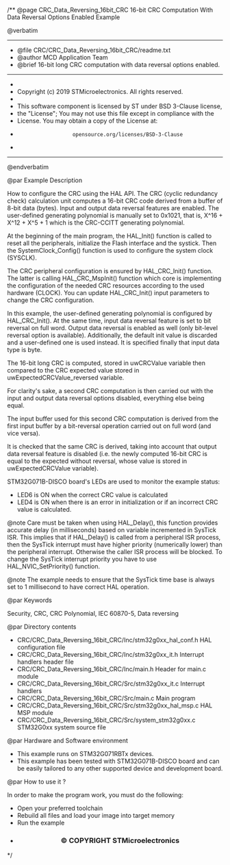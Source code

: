 /**
  @page CRC_Data_Reversing_16bit_CRC 16-bit CRC Computation With Data Reversal Options Enabled Example
  
  @verbatim
  ******************************************************************************
  * @file    CRC/CRC_Data_Reversing_16bit_CRC/readme.txt 
  * @author  MCD Application Team
  * @brief   16-bit long CRC computation with data reversal options enabled.
  ******************************************************************************
  *
  * Copyright (c) 2019 STMicroelectronics. All rights reserved.
  *
  * This software component is licensed by ST under BSD 3-Clause license,
  * the "License"; You may not use this file except in compliance with the
  * License. You may obtain a copy of the License at:
  *                       opensource.org/licenses/BSD-3-Clause
  *
  ******************************************************************************
  @endverbatim

@par Example Description 

How to configure the CRC using the HAL API. The CRC (cyclic
redundancy check) calculation unit computes a 16-bit CRC code derived from a
buffer of 8-bit data (bytes). Input and output data reversal features are
enabled. The user-defined generating polynomial is manually set to 0x1021,
that is, X^16 + X^12 + X^5 + 1 which is the CRC-CCITT generating polynomial. 

At the beginning of the main program, the HAL_Init() function is called to reset 
all the peripherals, initialize the Flash interface and the systick.
Then the SystemClock_Config() function is used to configure the system
clock (SYSCLK).

The CRC peripheral configuration is ensured by HAL_CRC_Init() function.
The latter is calling HAL_CRC_MspInit() function which core is implementing
the configuration of the needed CRC resources according to the used hardware (CLOCK). 
You can update HAL_CRC_Init() input parameters to change the CRC configuration.

In this example, the user-defined generating polynomial is configured by 
HAL_CRC_Init(). At the same time, input data reversal feature is set to bit 
reversal on full word.
Output data reversal is enabled as well (only bit-level reversal option is available). 
Additionally, the default init value is discarded and a user-defined one is used 
instead. 
It is specified finally that input data type is byte.

The 16-bit long CRC is computed, stored in uwCRCValue variable then compared to the 
CRC expected value stored in uwExpectedCRCValue_reversed variable.


For clarity's sake, a second CRC computation is then carried out with the input 
and output data reversal options disabled, everything else being equal.

The input buffer used for this second CRC computation is derived from the
first input buffer by a bit-reversal operation carried out on full word (and vice versa).

It is checked that the same CRC is derived, taking into account that output data 
reversal feature is disabled (i.e. the newly computed 16-bit CRC is equal to the
expected without reversal, whose value is stored in uwExpectedCRCValue variable).



STM32G071B-DISCO board's LEDs are used to monitor the example status:
  - LED6 is ON when the correct CRC value is calculated
  - LED4 is ON when there is an error in initialization or if an incorrect CRC value is calculated.

@note Care must be taken when using HAL_Delay(), this function provides accurate delay (in milliseconds)
      based on variable incremented in SysTick ISR. This implies that if HAL_Delay() is called from
      a peripheral ISR process, then the SysTick interrupt must have higher priority (numerically lower)
      than the peripheral interrupt. Otherwise the caller ISR process will be blocked.
      To change the SysTick interrupt priority you have to use HAL_NVIC_SetPriority() function.

@note The example needs to ensure that the SysTick time base is always set to 1 millisecond
 to have correct HAL operation.

@par Keywords

Security, CRC, CRC Polynomial, IEC 60870-5, Data reversing

@par Directory contents

  - CRC/CRC_Data_Reversing_16bit_CRC/Inc/stm32g0xx_hal_conf.h    HAL configuration file
  - CRC/CRC_Data_Reversing_16bit_CRC/Inc/stm32g0xx_it.h          Interrupt handlers header file
  - CRC/CRC_Data_Reversing_16bit_CRC/Inc/main.h                  Header for main.c module
  - CRC/CRC_Data_Reversing_16bit_CRC/Src/stm32g0xx_it.c          Interrupt handlers
  - CRC/CRC_Data_Reversing_16bit_CRC/Src/main.c                  Main program
  - CRC/CRC_Data_Reversing_16bit_CRC/Src/stm32g0xx_hal_msp.c     HAL MSP module 
  - CRC/CRC_Data_Reversing_16bit_CRC/Src/system_stm32g0xx.c      STM32G0xx system source file

     
@par Hardware and Software environment

  - This example runs on STM32G071RBTx devices.
  - This example has been tested with STM32G071B-DISCO board and can be
    easily tailored to any other supported device and development board.

@par How to use it ? 

In order to make the program work, you must do the following:
 - Open your preferred toolchain 
 - Rebuild all files and load your image into target memory
 - Run the example
 
 * <h3><center>&copy; COPYRIGHT STMicroelectronics</center></h3>
 */
 
